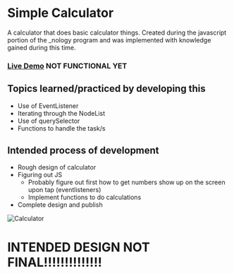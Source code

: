 # Simple Calculator

A calculator that does basic calculator things. Created during the javascript portion of the \_nology program and was implemented with knowledge gained during this time.

### [Live Demo]() NOT FUNCTIONAL YET

## Topics learned/practiced by developing this

-   Use of EventListener
-   Iterating through the NodeList
-   Use of querySelector
-   Functions to handle the task/s

## Intended process of development

-   Rough design of calculator
-   Figuring out JS
    -   Probably figure out first how to get numbers show up on the screen upon tap (eventlisteners)
    -   Implement functions to do calculations
-   Complete design and publish

![Calculator](https://i.gyazo.com/e840e9209adbc000cd5df36a040fa1f0.png)
# INTENDED DESIGN NOT FINAL!!!!!!!!!!!!!!

